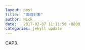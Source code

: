 ```yaml
---
layout: post
title:  "面向对象"
author: Nick
date:   2017-02-07 11:11:50 +0800
categories: jekyll update
---
```

CAP3.
